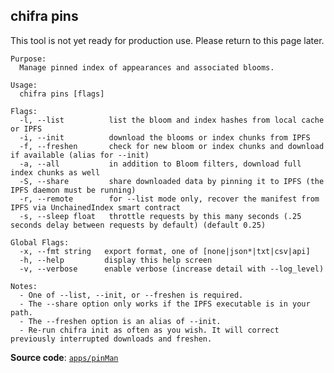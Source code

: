 ## chifra pins

This tool is not yet ready for production use. Please return to this page later.

```[plaintext]
Purpose:
  Manage pinned index of appearances and associated blooms.

Usage:
  chifra pins [flags]

Flags:
  -l, --list          list the bloom and index hashes from local cache or IPFS
  -i, --init          download the blooms or index chunks from IPFS
  -f, --freshen       check for new bloom or index chunks and download if available (alias for --init)
  -a, --all           in addition to Bloom filters, download full index chunks as well
  -S, --share         share downloaded data by pinning it to IPFS (the IPFS daemon must be running)
  -r, --remote        for --list mode only, recover the manifest from IPFS via UnchainedIndex smart contract
  -s, --sleep float   throttle requests by this many seconds (.25 seconds delay between requests by default) (default 0.25)

Global Flags:
  -x, --fmt string   export format, one of [none|json*|txt|csv|api]
  -h, --help         display this help screen
  -v, --verbose      enable verbose (increase detail with --log_level)

Notes:
  - One of --list, --init, or --freshen is required.
  - The --share option only works if the IPFS executable is in your path.
  - The --freshen option is an alias of --init.
  - Re-run chifra init as often as you wish. It will correct previously interrupted downloads and freshen.
```

**Source code**: [`apps/pinMan`](https://github.com/TrueBlocks/trueblocks-core/tree/master/src/apps/pinMan)

